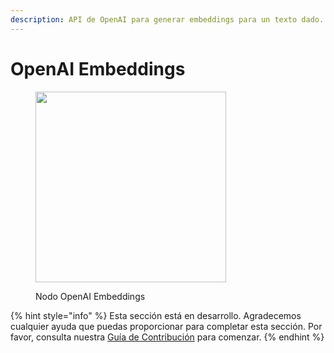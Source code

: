 ```yaml
---
description: API de OpenAI para generar embeddings para un texto dado.
---
```


# OpenAI Embeddings

<figure><img src="../../../.gitbook/assets/image (5) (1) (1) (1) (1) (1) (1).png" alt="" width="305"><figcaption><p>Nodo OpenAI Embeddings</p></figcaption></figure>

{% hint style="info" %}
Esta sección está en desarrollo. Agradecemos cualquier ayuda que puedas proporcionar para completar esta sección. Por favor, consulta nuestra [Guía de Contribución](../../../contributing/) para comenzar.
{% endhint %}
